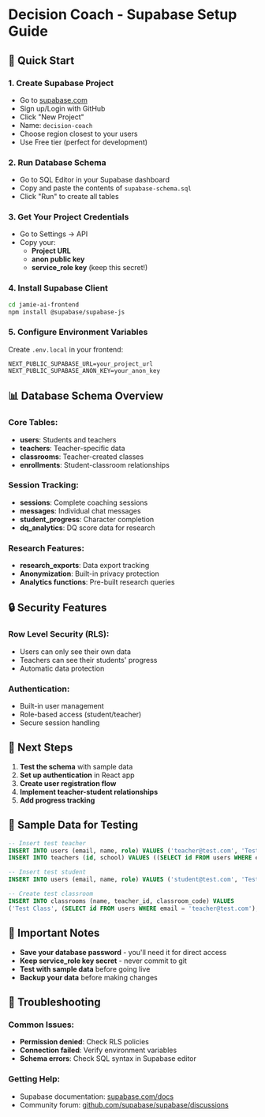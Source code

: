 # Decision Coach - Supabase Setup Guide

## 🚀 Quick Start

### 1. Create Supabase Project
- Go to [supabase.com](https://supabase.com)
- Sign up/Login with GitHub
- Click "New Project"
- Name: `decision-coach`
- Choose region closest to your users
- Use Free tier (perfect for development)

### 2. Run Database Schema
- Go to SQL Editor in your Supabase dashboard
- Copy and paste the contents of `supabase-schema.sql`
- Click "Run" to create all tables

### 3. Get Your Project Credentials
- Go to Settings → API
- Copy your:
  - **Project URL**
  - **anon public key**
  - **service_role key** (keep this secret!)

### 4. Install Supabase Client
```bash
cd jamie-ai-frontend
npm install @supabase/supabase-js
```

### 5. Configure Environment Variables
Create `.env.local` in your frontend:
```
NEXT_PUBLIC_SUPABASE_URL=your_project_url
NEXT_PUBLIC_SUPABASE_ANON_KEY=your_anon_key
```

## 📊 Database Schema Overview

### Core Tables:
- **users**: Students and teachers
- **teachers**: Teacher-specific data
- **classrooms**: Teacher-created classes
- **enrollments**: Student-classroom relationships

### Session Tracking:
- **sessions**: Complete coaching sessions
- **messages**: Individual chat messages
- **student_progress**: Character completion
- **dq_analytics**: DQ score data for research

### Research Features:
- **research_exports**: Data export tracking
- **Anonymization**: Built-in privacy protection
- **Analytics functions**: Pre-built research queries

## 🔒 Security Features

### Row Level Security (RLS):
- Users can only see their own data
- Teachers can see their students' progress
- Automatic data protection

### Authentication:
- Built-in user management
- Role-based access (student/teacher)
- Secure session handling

## 🎯 Next Steps

1. **Test the schema** with sample data
2. **Set up authentication** in React app
3. **Create user registration flow**
4. **Implement teacher-student relationships**
5. **Add progress tracking**

## 📝 Sample Data for Testing

```sql
-- Insert test teacher
INSERT INTO users (email, name, role) VALUES ('teacher@test.com', 'Test Teacher', 'teacher');
INSERT INTO teachers (id, school) VALUES ((SELECT id FROM users WHERE email = 'teacher@test.com'), 'Test University');

-- Insert test student
INSERT INTO users (email, name, role) VALUES ('student@test.com', 'Test Student', 'student');

-- Create test classroom
INSERT INTO classrooms (name, teacher_id, classroom_code) VALUES 
('Test Class', (SELECT id FROM users WHERE email = 'teacher@test.com'), 'TEST123');
```

## 🚨 Important Notes

- **Save your database password** - you'll need it for direct access
- **Keep service_role key secret** - never commit to git
- **Test with sample data** before going live
- **Backup your data** before making changes

## 🔧 Troubleshooting

### Common Issues:
- **Permission denied**: Check RLS policies
- **Connection failed**: Verify environment variables
- **Schema errors**: Check SQL syntax in Supabase editor

### Getting Help:
- Supabase documentation: [supabase.com/docs](https://supabase.com/docs)
- Community forum: [github.com/supabase/supabase/discussions](https://github.com/supabase/supabase/discussions)
